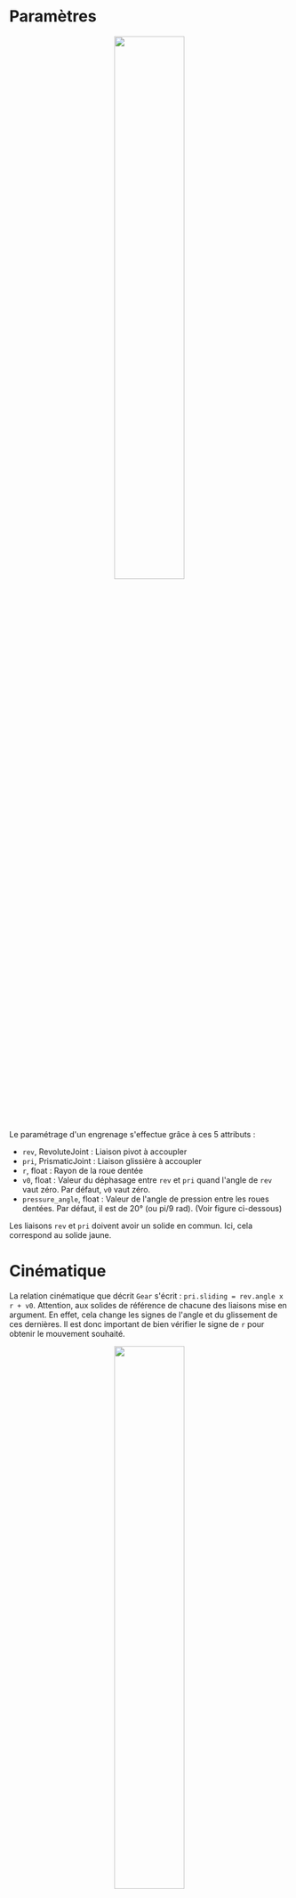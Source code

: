 # Paramètres

<p align="center" width="100%">
    <img width="50%" src="https://user-images.githubusercontent.com/93446869/231422979-437ff5aa-2cd9-40e0-9eaf-da4df95c9750.svg">
</p>

Le paramétrage d'un engrenage s'effectue grâce à ces 5 attributs :
- `rev`, RevoluteJoint : Liaison pivot à accoupler
- `pri`, PrismaticJoint : Liaison glissière à accoupler
- `r`, float : Rayon de la roue dentée
- `v0`, float : Valeur du déphasage entre `rev` et `pri` quand l'angle de `rev` vaut zéro. Par défaut, `v0` vaut zéro.
- `pressure_angle`, float : Valeur de l'angle de pression entre les roues dentées. Par défaut, il est de 20° (ou pi/9 rad). (Voir figure ci-dessous)

Les liaisons `rev` et `pri` doivent avoir un solide en commun. Ici, cela correspond au solide jaune.

# Cinématique

La relation cinématique que décrit `Gear` s'écrit : `pri.sliding = rev.angle x r + v0`. Attention, aux solides de référence de chacune des liaisons mise en argument. En effet, cela change les signes de l'angle et du glissement de ces dernières. Il est donc important de bien vérifier le signe de `r` pour obtenir le mouvement souhaité. 

<p align="center" width="100%">
    <img width="50%" src="https://user-images.githubusercontent.com/93446869/231423172-743b630a-1d77-47ed-9c92-e7d102004338.svg">
</p>

- `contact_point`, 2darray : Coordonnées successives des points de contact exprimées dans le système de coordonnées global

# Actions mécaniques internes

<p align="center" width="100%">
    <img width="50%" src="https://user-images.githubusercontent.com/93446869/231423434-fcc25949-e16c-4add-ab65-e14c35a74776.svg">
</p>

- `contact_force`, 2darray : Forces successives exercées par la crémaillères sur la roue dentée au point de contact exprimées dans le système de coordonnées global
